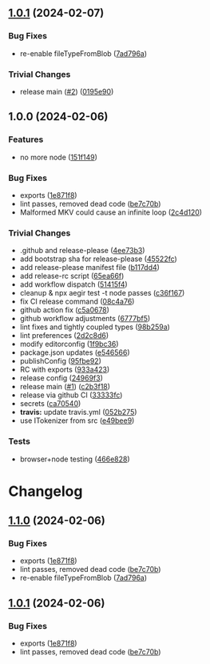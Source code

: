 ## [1.0.1](https://github.com/sgtpooki/file-type/compare/v1.0.0...v1.0.1) (2024-02-07)


### Bug Fixes

* re-enable fileTypeFromBlob ([7ad796a](https://github.com/sgtpooki/file-type/commit/7ad796aa5e740666ab09c9ca40dd033d45a20674))


### Trivial Changes

* release main ([#2](https://github.com/sgtpooki/file-type/issues/2)) ([0195e90](https://github.com/sgtpooki/file-type/commit/0195e90254c550472d6ba68a5fc529f43a61d74b))

## 1.0.0 (2024-02-06)


### Features

* no more node ([151f149](https://github.com/sgtpooki/file-type/commit/151f149184539be999d20985afd04b45d4d2ffd9))


### Bug Fixes

* exports ([1e871f8](https://github.com/sgtpooki/file-type/commit/1e871f85364d9cc41155aac550b958f9b56b939d))
* lint passes, removed dead code ([be7c70b](https://github.com/sgtpooki/file-type/commit/be7c70b0406533dbdba2e0713d0776cfacc69975))
* Malformed MKV could cause an infinite loop ([2c4d120](https://github.com/sgtpooki/file-type/commit/2c4d1200c99dffb7d515b9b9951ef43c22bf7e47))


### Trivial Changes

* .github and release-please ([4ee73b3](https://github.com/sgtpooki/file-type/commit/4ee73b3c1a25636539ac569f51d9b5d76e11ead0))
* add bootstrap sha for release-please ([45522fc](https://github.com/sgtpooki/file-type/commit/45522fc0b2feb491581ac1b2d2a84e0dc22ad321))
* add release-please manifest file ([b117dd4](https://github.com/sgtpooki/file-type/commit/b117dd4f5ce59f15ad58f70009a90462ac458266))
* add release-rc script ([65ea66f](https://github.com/sgtpooki/file-type/commit/65ea66f14cec7bc993a9bffa8170a1d3314fe695))
* add workflow dispatch ([51415f4](https://github.com/sgtpooki/file-type/commit/51415f49ad6d273d4672ed466765bd482bbaee74))
* cleanup & npx aegir test -t node passes ([c36f167](https://github.com/sgtpooki/file-type/commit/c36f167d0f5a286d84c0c6ccbcd7d21163bd15c3))
* fix CI release command ([08c4a76](https://github.com/sgtpooki/file-type/commit/08c4a767b3b97ed9600c93ff6b8ae8ed53a515f6))
* github action fix ([c5a0678](https://github.com/sgtpooki/file-type/commit/c5a0678e4224b9ad7da31a0a1b44f5ab10f2de05))
* github workflow adjustments ([6777bf5](https://github.com/sgtpooki/file-type/commit/6777bf50272ef61cff82482841d187ff4224acb7))
* lint fixes and tightly coupled types ([98b259a](https://github.com/sgtpooki/file-type/commit/98b259a9120e169055e1c172086f954dab9ff85f))
* lint preferences ([2d2c8d6](https://github.com/sgtpooki/file-type/commit/2d2c8d66f41f124f89b2de909a7a71840b8514eb))
* modify editorconfig ([1f9bc36](https://github.com/sgtpooki/file-type/commit/1f9bc369b19241f58eb96748993751b0f26395b2))
* package.json updates ([e546566](https://github.com/sgtpooki/file-type/commit/e546566b40203d59bfc25bcc1bf50d34d0ad72cd))
* publishConfig ([95fbe92](https://github.com/sgtpooki/file-type/commit/95fbe9280b9e0eb15ca9c5cae1e94db6de95bf42))
* RC with exports ([933a423](https://github.com/sgtpooki/file-type/commit/933a423f1404fd3271e6bc59ff1554036d4c2af1))
* release config ([24969f3](https://github.com/sgtpooki/file-type/commit/24969f399b3e79d6a8664f9a5111faaaab42f40e))
* release main ([#1](https://github.com/sgtpooki/file-type/issues/1)) ([c2b3f18](https://github.com/sgtpooki/file-type/commit/c2b3f1883ce5f2eb340c8c845faf94dc0869078c))
* release via github CI ([33333fc](https://github.com/sgtpooki/file-type/commit/33333fc595c57c9207d6f9f6f5d447b179500f1b))
* secrets ([ca70540](https://github.com/sgtpooki/file-type/commit/ca705403e8a85720da649deb86aed20c6318d99e))
* **travis:** update travis.yml ([052b275](https://github.com/sgtpooki/file-type/commit/052b2757f136a8f5d8ae5c78170fd1d5dcf34e97))
* use ITokenizer from src ([e49bee9](https://github.com/sgtpooki/file-type/commit/e49bee96f8d7d9ba4521410c8b566cd727742154))


### Tests

* browser+node testing ([466e828](https://github.com/sgtpooki/file-type/commit/466e828fd52e78538c5cfe1564f7343be222b5e7))

# Changelog

## [1.1.0](https://github.com/SgtPooki/file-type/compare/file-type-v1.0.0...file-type-v1.1.0) (2024-02-06)


### Bug Fixes

* exports ([1e871f8](https://github.com/SgtPooki/file-type/commit/1e871f85364d9cc41155aac550b958f9b56b939d))
* lint passes, removed dead code ([be7c70b](https://github.com/SgtPooki/file-type/commit/be7c70b0406533dbdba2e0713d0776cfacc69975))
* re-enable fileTypeFromBlob ([7ad796a](https://github.com/SgtPooki/file-type/commit/7ad796aa5e740666ab09c9ca40dd033d45a20674))

## [1.0.1](https://github.com/SgtPooki/file-type/compare/file-type-v1.0.0...file-type-v1.0.1) (2024-02-06)


### Bug Fixes

* exports ([1e871f8](https://github.com/SgtPooki/file-type/commit/1e871f85364d9cc41155aac550b958f9b56b939d))
* lint passes, removed dead code ([be7c70b](https://github.com/SgtPooki/file-type/commit/be7c70b0406533dbdba2e0713d0776cfacc69975))

